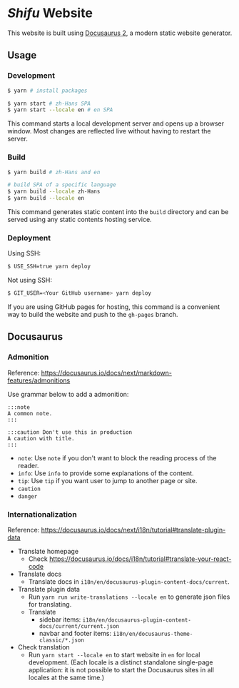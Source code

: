 # ***Shifu*** Website

This website is built using [Docusaurus 2](https://docusaurus.io/), a modern static website generator.

## Usage

### Development

```sh
$ yarn # install packages

$ yarn start # zh-Hans SPA
$ yarn start --locale en # en SPA
```

This command starts a local development server and opens up a browser window. Most changes are reflected live without having to restart the server.

### Build

```sh
$ yarn build # zh-Hans and en

# build SPA of a specific language
$ yarn build --locale zh-Hans
$ yarn build --locale en
```

This command generates static content into the `build` directory and can be served using any static contents hosting service.

### Deployment

Using SSH:

```sh
$ USE_SSH=true yarn deploy
```

Not using SSH:

```sh
$ GIT_USER=<Your GitHub username> yarn deploy
```

If you are using GitHub pages for hosting, this command is a convenient way to build the website and push to the `gh-pages` branch.

## Docusaurus

### Admonition

Reference: <https://docusaurus.io/docs/next/markdown-features/admonitions>

Use grammar below to add a admonition:

```
:::note
A common note.
:::

:::caution Don't use this in production
A caution with title.
:::
```

- `note`: Use `note` if you don't want to block the reading process of the reader.
- `info`: Use `info` to provide some explanations of the content.
- `tip`: Use `tip` if you want user to jump to another page or site.
- `caution`
- `danger`

### Internationalization

Reference: <https://docusaurus.io/docs/next/i18n/tutorial#translate-plugin-data>

- Translate homepage
    - Check https://docusaurus.io/docs/i18n/tutorial#translate-your-react-code
- Translate docs
    - Translate docs in `i18n/en/docusaurus-plugin-content-docs/current`.
- Translate plugin data
    - Run `yarn run write-translations --locale en` to generate json files for translating.
    - Translate
        - sidebar items: `i18n/en/docusaurus-plugin-content-docs/current/current.json`
        - navbar and footer items: `i18n/en/docusaurus-theme-classic/*.json`
- Check translation
    - Run `yarn start --locale en` to start website in `en` for local development. (Each locale is a distinct standalone single-page application: it is not possible to start the Docusaurus sites in all locales at the same time.)
